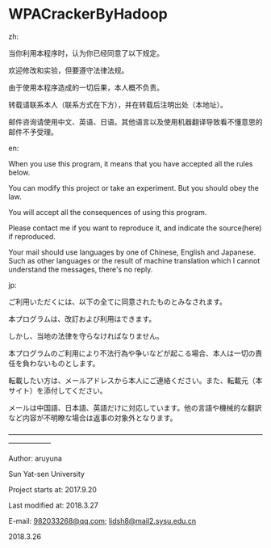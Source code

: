 # WPACrackerByHadoop

zh:

当你利用本程序时，认为你已经同意了以下规定。

欢迎修改和实验，但要遵守法律法规。

由于使用本程序造成的一切后果，本人概不负责。

转载请联系本人（联系方式在下方），并在转载后注明出处（本地址）。

邮件咨询请使用中文、英语、日语。其他语言以及使用机器翻译导致看不懂意思的邮件不予受理。

en:

When you use this program, it means that you have accepted all the rules below.

You can modify this project or take an experiment. But you should obey the law.

You will accept all the consequences of using this program.

Please contact me if you want to reproduce it, and indicate the source(here) if reproduced.

Your mail should use languages by one of Chinese, English and Japanese. Such as other languages or the result of machine translation which I cannot understand the messages, there's no reply.

jp:

ご利用いただくには、以下の全てに同意されたものとみなされます。

本プログラムは、改訂および利用はできます。

しかし、当地の法律を守らなければなりません。

本プログラムのご利用により不法行為や争いなどが起こる場合、本人は一切の責任を負わないものとします。

転載したい方は、メールアドレスから本人にご連絡ください。また、転載元（本サイト）を添付してください。

メールは中国語、日本語、英語だけに対応しています。他の言語や機械的な翻訳など内容が不明瞭な場合は返事の対象外となります。

——————————————————————————————————————————

Author: aruyuna 

Sun Yat-sen University

Project starts at: 2017.9.20

Last modified at: 2018.3.27

E-mail: 982033268@qq.com; lidsh8@mail2.sysu.edu.cn

2018.3.26
